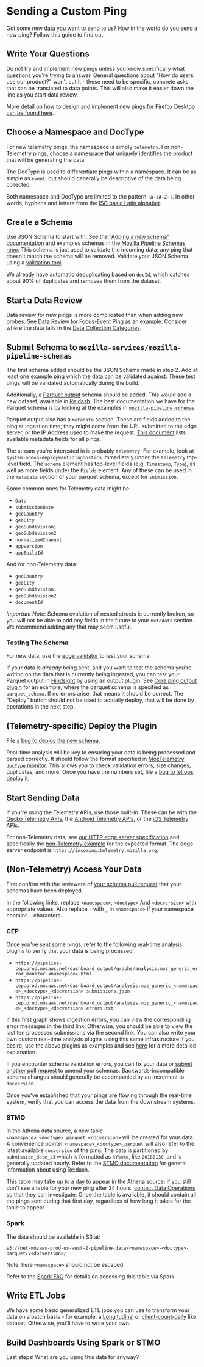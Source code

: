 # Sending a Custom Ping

Got some new data you want to send to us? How in the world do you send a new ping? Follow this guide
to find out.

Write Your Questions
--------------------
Do not try and implement new pings unless you know specifically what questions you're trying to
answer. General questions about "How do users use our product?" won't cut it - these need to be
specific, concrete asks that can be translated to data points. This will also make it easier down
the line as you start data review.

More detail on how to design and implement new pings for Firefox Desktop [can be found here](https://firefox-source-docs.mozilla.org/toolkit/components/telemetry/telemetry/collection/custom-pings.html).

Choose a Namespace and DocType
------------------------------
For new telemetry pings, the namespace is simply `telemetry`. For non-Telemetry
pings, choose a namespace that uniquely identifies the product that will be
generating the data.

The DocType is used to differentiate pings within a namespace. It can be as
simple as `event`, but should generally be descriptive of the data being
collected.

Both namespace and DocType are limited to the pattern `[a-zA-Z-]`. In other words, hyphens and letters from the [ISO basic Latin alphabet](https://en.wikipedia.org/wiki/ISO_basic_Latin_alphabet).

Create a Schema
---------------
Use JSON Schema to start with. See the ["Adding a new schema" documentation](https://github.com/mozilla-services/mozilla-pipeline-schemas#adding-a-new-schema) and examples schemas in the
[Mozilla Pipeline Schemas repo](https://github.com/mozilla-services/mozilla-pipeline-schemas/).
This schema is just used to validate the incoming data; any ping that doesn't match the schema
will be removed. Validate your JSON Schema using a
[validation tool](https://jsonschemalint.com/#/version/draft-04/markup/json).

We already have automatic deduplicating based on `docId`, which catches about 90% of duplicates and
removes them from the dataset.

Start a Data Review
-------------------
Data review for new pings is more complicated than when adding new probes. See
[Data Review for Focus-Event Ping](https://bugzilla.mozilla.org/show_bug.cgi?id=1347266)
as an example. Consider where the data falls in the
[Data Collection Categories](https://wiki.mozilla.org/Firefox/Data_Collection).

Submit Schema to `mozilla-services/mozilla-pipeline-schemas`
------------------------------------------------------------
The first schema added should be the JSON Schema made in step 2.
Add at least one example ping which the data can be validated against.
These test pings will be validated automatically during the build.

Additionally,
a [Parquet output](https://github.com/mozilla-services/mozilla-pipeline-schemas/blob/master/schemas/telemetry/core/core.9.parquetmr.txt)
schema should be added. This would add a new dataset, available in [Re:dash](https://sql.telemetry.mozilla.org).
The best documentation we have for the Parquet schema is by looking at the examples in
[`mozilla-pipeline-schemas`](https://github.com/mozilla-services/mozilla-pipeline-schemas).

Parquet output also has a `metadata` section. These are fields added to the ping at ingestion time;
they might come from the URL submitted to the edge server, or the IP Address used to make the request.
[This document](https://pipeline-cep.prod.mozaws.net/dashboard_output/analysis.moz_telemetry_parquet_schema.parquet.txt)
lists available metadata fields for all pings.

The stream you're interested in is probably `telemetry`.
For example, look at `system-addon-deployment-diagnostics` immediately under the `telemetry` top-level
field. The `schema` element has top-level fields (e.g. `Timestamp`, `Type`), as well as more fields
under the `Fields` element. Any of these can be used in the `metadata` section of your parquet schema,
except for `submission`.

Some common ones for Telemetry data might be:
- `Date`
- `submissionDate`
- `geoCountry`
- `geoCity`
- `geoSubdivision1`
- `geoSubdivision2`
- `normalizedChannel`
- `appVersion`
- `appBuildId`

And for non-Telemetry data:
- `geoCountry`
- `geoCity`
- `geoSubdivision1`
- `geoSubdivision2`
- `documentId`

*Important Note*: Schema evolution of nested structs is currently broken, so you will not be able to add
any fields in the future to your `metadata` section. We recommend adding any that may seem useful.

### Testing The Schema
For new data, use the [edge validator](https://github.com/mozilla-services/edge-validator) to test
your schema.

If your data is _already_ being sent, and you want to test the schema you're writing on the data
that is currently being ingested, you can test your Parquet output in
[Hindsight](https://pipeline-cep.prod.mozaws.net/) by using an output plugin.
See [Core ping output plugin](https://bugzilla.mozilla.org/attachment.cgi?id=8829626)
for an example, where the parquet schema is specified as `parquet_schema`. If no errors arise, that
means it should be correct. The "Deploy" button should not be used to actually deploy, that will be
done by operations in the next step.

(Telemetry-specific) Deploy the Plugin
--------------------------------------
File [a bug to deploy the new schema.](https://bugzilla.mozilla.org/show_bug.cgi?id=1333203)

Real-time analysis will be key to ensuring your data is being processed and parsed correctly.
It should follow the format specified in
[MozTelemetry `docType` monitor](https://mozilla-services.github.io/lua_sandbox_extensions/moz_telemetry/sandboxes/heka/analysis/moz_telemetry_doctype_monitor.html).
This allows you to check validation errors, size changes, duplicates, and more. Once you have
the numbers set, file a
[bug to let ops deploy it](https://bugzilla.mozilla.org/show_bug.cgi?id=1356380).

Start Sending Data
------------------
If you're using the Telemetry APIs, use those built-in. These can be with the
[Gecko Telemetry APIs](https://firefox-source-docs.mozilla.org/toolkit/components/telemetry/telemetry/collection/custom-pings.html),
the [Android Telemetry APIs](https://github.com/mozilla-mobile/telemetry-android), or the
[iOS Telemetry APIs](https://github.com/mozilla-mobile/telemetry-ios).

For non-Telemetry data, see [our HTTP edge server specification](../concepts/pipeline/http_edge_spec.md)
and specifically the [non-Telemetry example](../concepts/pipeline/http_edge_spec.md#postput-request) for the expected format. The edge
server endpoint is `https://incoming.telemetry.mozilla.org`.

(Non-Telemetry) Access Your Data
--------------------------------
First confirm with the reviewers of
[your schema pull request](#submit-schema-to-mozilla-servicesmozilla-pipeline-schemas)
that your schemas have been deployed.

In the following links, replace `<namespace>`, `<doctype>` And `<docversion>` with
appropriate values. Also replace `-` with `_` in `<namespace>` if your
namespace contains `-` characters.

### CEP
Once you've sent some pings, refer to the following real-time analysis plugins
to verify that your data is being processed:

- `https://pipeline-cep.prod.mozaws.net/dashboard_output/graphs/analysis.moz_generic_error_monitor.<namespace>.html`
- `https://pipeline-cep.prod.mozaws.net/dashboard_output/analysis.moz_generic_<namespace>_<doctype>_<docversion>.submissions.json`
- `https://pipeline-cep.prod.mozaws.net/dashboard_output/analysis.moz_generic_<namespace>_<doctype>_<docversion>.errors.txt`

If this first graph shows ingestion errors, you can view the corresponding
error messages in the third link. Otherwise, you should be able to view the
last ten processed submissions via the second link. You can also write your own
custom real-time analysis plugins using this same infrastructure if you desire;
use the above plugins as examples and see
[here](realtime_analysis_plugin.md) for a more detailed explanation.

If you encounter schema validation errors, you can fix your data or
[submit another pull request](#submit-schema-to-mozilla-servicesmozilla-pipeline-schemas)
to amend your schemas. Backwards-incompatible schema changes should generally
be accompanied by an increment to `docversion`.

Once you've established that your pings are flowing through the real-time
system, verify that you can access the data from the downstream systems.

### STMO
In the Athena data source, a new table
`<namespace>_<doctype>_parquet_<docversion>` will be created for your data. A
convenience pointer `<namespace>_<doctype>_parquet` will also refer to the latest
available `docversion` of the ping. The data is partitioned by
`submission_date_s3` which is formatted as `%Y%m%d`, like `20180130`, and is
generally updated hourly. Refer to the [STMO documentation](../tools/stmo.md)
for general information about using Re:dash.

This table may take up to a day to appear in the Athena source; if you still
don't see a table for your new ping after 24 hours,
[contact Data Operations](https://mana.mozilla.org/wiki/display/SVCOPS/Contacting+Data+Operations)
so that they can investigate. Once the table is available, it should contain
all the pings sent during that first day, regardless of how long it takes for
the table to appear.

### Spark
The data should be available in S3 at:

`s3://net-mozaws-prod-us-west-2-pipeline-data/<namespace>-<doctype>-parquet/v<docversion>/`

Note: here `<namespace>` should not be escaped.

Refer to the [Spark FAQ](../tools/spark.md#faq) for details on accessing this table via Spark.

Write ETL Jobs
--------------
We have some basic generalized ETL jobs you can use to transform your data on a batch basis - for example,
a [Longitudinal](https://github.com/mozilla/telemetry-batch-view/blob/master/src/main/scala/com/mozilla/telemetry/views/GenericLongitudinal.scala)
or [client-count-daily](https://github.com/mozilla/telemetry-batch-view/blob/master/src/main/scala/com/mozilla/telemetry/views/GenericCountView.scala)
like dataset. Otherwise, you'll have to write your own.

Build Dashboards Using Spark or STMO
-----------------------------------
Last steps! What are you using this data for anyway?

